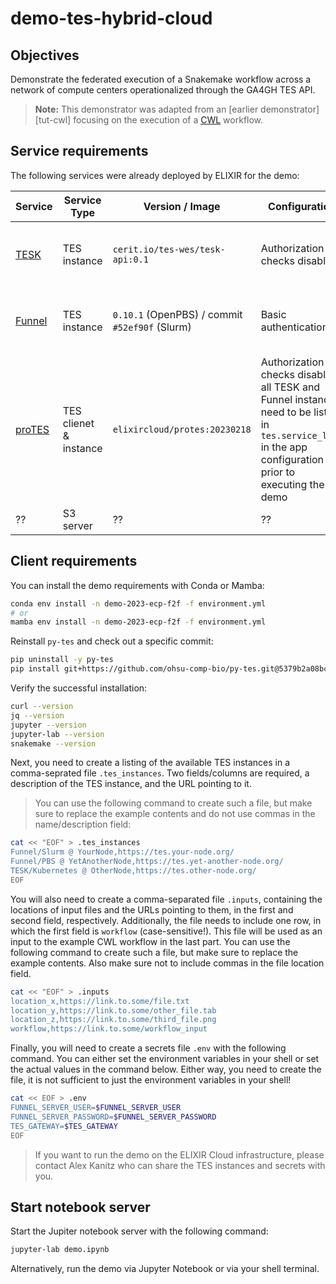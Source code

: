 # demo-tes-hybrid-cloud

## Objectives

Demonstrate the federated execution of a Snakemake workflow across a network
of compute centers operationalized through the GA4GH TES API.

> **Note:** This demonstrator was adapted from an [earlier
> demonstrator][tut-cwl] focusing on the execution of a [CWL][lang-cwl]
> workflow.

## Service requirements

The following services were already deployed by ELIXIR for the demo:

| Service | Service Type | Version / Image | Configuration | Comment |
| --- | --- | --- | --- | --- |
| [TESK][soft-tesk] | TES instance | `cerit.io/tes-wes/tesk-api:0.1` | Authorization checks disabled | Deployments for Kubernetes and OpenShift |
| [Funnel][soft-funnel] | TES instance | `0.10.1` (OpenPBS) / commit `#52ef90f` (Slurm) | Basic authentication | Deployments for OpenPBS and Slurm; others possible |
| [proTES][soft-protes] | TES clienet & instance | `elixircloud/protes:20230218` | Authorization checks disabled; all TESK and Funnel instances need to be listed in `tes.service_list` in the app configuration prior to executing the demo |
| ?? | S3 server | ?? | ?? | ?? |

## Client requirements

You can install the demo requirements with Conda or Mamba:

```bash
conda env install -n demo-2023-ecp-f2f -f environment.yml
# or
mamba env install -n demo-2023-ecp-f2f -f environment.yml
```

Reinstall `py-tes` and check out a specific commit:

```bash
pip uninstall -y py-tes
pip install git+https://github.com/ohsu-comp-bio/py-tes.git@5379b2a08bc911f7af55bd835dbd85aad0124c6a
```

Verify the successful installation:

```bash
curl --version
jq --version
jupyter --version
jupyter-lab --version
snakemake --version
```

Next, you need to create a listing of the available TES instances in a
comma-seprated file `.tes_instances`. Two fields/columns are required, a
description of the TES instance, and the URL pointing to it.

> You can use the following command to create such a file, but make sure to
> replace the example contents and do not use commas in the name/description
> field:

```bash
cat << "EOF" > .tes_instances
Funnel/Slurm @ YourNode,https://tes.your-node.org/
Funnel/PBS @ YetAnotherNode,https://tes.yet-another-node.org/
TESK/Kubernetes @ OtherNode,https://tes.other-node.org/
EOF
```

You will also need to create a comma-separated file `.inputs`, containing the
locations of input files and the URLs pointing to them, in the first and second
field, respectively. Additionally, the file needs to include one row, in which
the first field is `workflow` (case-sensitive!). This file will be used as an
input to the example CWL workflow in the last part. You can use the following
command to create such a file, but make sure to replace the example contents.
Also make sure not to include commas in the file location field.

```bash
cat << "EOF" > .inputs
location_x,https://link.to.some/file.txt
location_y,https://link.to.some/other_file.tab
location_z,https://link.to.some/third_file.png
workflow,https://link.to.some/workflow_input
```

Finally, you will need to create a secrets file `.env` with the following
command.  You can either set the environment variables in your shell or set the
actual values in the command below. Either way, you need to create the file, it
is not sufficient to just the environment variables in your shell!

```bash
cat << EOF > .env
FUNNEL_SERVER_USER=$FUNNEL_SERVER_USER
FUNNEL_SERVER_PASSWORD=$FUNNEL_SERVER_PASSWORD
TES_GATEWAY=$TES_GATEWAY
EOF
```

> If you want to run the demo on the ELIXIR Cloud infrastructure, please
> contact Alex Kanitz who can share the TES instances and secrets with you.

## Start notebook server

Start the Jupiter notebook server with the following command:

```bash
jupyter-lab demo.ipynb
```

Alternatively, run the demo via Jupyter Notebook or via your shell terminal.

[demo-cwl]: <https://github.com/elixir-cloud-aai/elixir-cloud-demos/tree/main/demos/2023-ecp-f2f>
[docs-jupyter-lab]: <https://jupyterlab.readthedocs.io/>
[lang-cwl]: <https://www.commonwl.org/>
[lang-smk]: <https://snakemake.readthedocs.io/>
[soft-conda]: <https://conda.io/>
[soft-curl]: <https://curl.se/>
[soft-funnel]: <https://ohsu-comp-bio.github.io/funnel>
[soft-jupyter]: <https://jupyter.org/>
[soft-kube]: <https://kubernetes.io/>
[soft-mamba]: <https://mamba.readthedocs.io/>
[soft-protes]: <https://github.com/elixir-cloud-aai/proTES>
[soft-py-tes]: <https://github.com/ohsu-comp-bio/py-tes>
[soft-tesk]: <https://github.com/elixir-cloud-aai/tesk>
[specs-tes]: <https://github.com/ga4gh/task-execution-schemas/>
